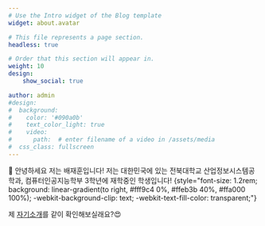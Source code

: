 ```yaml
---
# Use the Intro widget of the Blog template
widget: about.avatar

# This file represents a page section.
headless: true

# Order that this section will appear in.
weight: 10
design:
    show_social: true

author: admin
#design:
#  background:
#    color: '#090a0b'
#    text_color_light: true
#    video:
#      path:  # enter filename of a video in /assets/media
#  css_class: fullscreen
---
```


👋 안녕하세요 저는 배재훈입니다! 저는 대한민국에 있는 전북대학교 산업정보시스템공학과, 컴퓨터인공지능학부 3학년에 재학중인 학생입니다!
{style="font-size: 1.2rem; background: linear-gradient(to right, #fff9c4 0%, #ffeb3b 40%, #ffa000 100%); -webkit-background-clip: text; -webkit-text-fill-color: transparent;"}

제 [자기소개](/cloud-portfolio/ko/about)를 같이 확인해보실래요?😍
